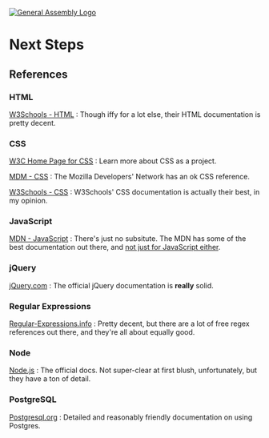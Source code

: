 [![General Assembly Logo](https://camo.githubusercontent.com/1a91b05b8f4d44b5bbfb83abac2b0996d8e26c92/687474703a2f2f692e696d6775722e636f6d2f6b6538555354712e706e67)](https://generalassemb.ly/)

# Next Steps

## References

### HTML

[W3Schools - HTML](http://www.w3schools.com/html/default.asp) :
Though iffy for a lot else, their HTML documentation is pretty decent.

### CSS

[W3C Home Page for CSS](https://www.w3.org/Style/CSS/learning) :
Learn more about CSS as a project.

[MDM - CSS](https://developer.mozilla.org/en-US/docs/Web/CSS) :
The Mozilla Developers' Network has an ok CSS reference.

[W3Schools - CSS](http://www.w3schools.com/css/default.asp) :
W3Schools' CSS documentation is actually their best, in my opinion.

### JavaScript

[MDN - JavaScript](https://developer.mozilla.org/en-US/docs/Web/JavaScript) :
There's just no subsitute. The MDN has some of the best documentation out
there, and [not just for JavaScript either](https://developer.mozilla.org/en-US/docs/Web).

### jQuery

[jQuery.com](http://api.jquery.com/) :
The official jQuery documentation is **really** solid.

### Regular Expressions

[Regular-Expressions.info](http://www.regular-expressions.info/reference.html) :
Pretty decent, but there are a lot of free regex references out there, and
they're all about equally good.

### Node

[Node.js](https://nodejs.org/api/) :
The official docs. Not super-clear at first blush, unfortunately, but they have
a ton of detail.

### PostgreSQL

[Postgresql.org](https://www.postgresql.org/docs/) :
Detailed and reasonably friendly documentation on using Postgres.
